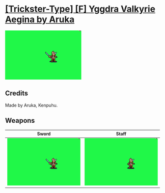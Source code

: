 # [\[Trickster-Type\] \[F\] Yggdra Valkyrie Aegina by Aruka](./)
 

<img src="./1.%20Sword/Sword_000.png" alt="[Trickster-Type] [F] Yggdra Valkyrie Aegina by Aruka standing" />

## Credits

Made by Aruka, Kenpuhu.

## Weapons
 

|Sword |Staff |
|  :---: | :---: |
| <img alt="Sword animation" src="./1.%20Sword/Sword.gif" /> | <img alt="Staff animation" src="./7.%20Staff/Staff.gif" /> |
